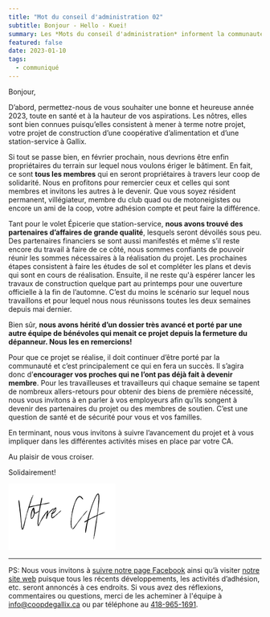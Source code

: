 ```yaml
---
title: "Mot du conseil d'administration 02"
subtitle: Bonjour - Hello - Kuei!
summary: Les *Mots du conseil d'administration* informent la communauté à propos des derniers avancements du projet, des détails, etc. Celui-ci se veut le deuxième billet décrit, entres autres, ce qui attend la Coop pour 2023.
featured: false
date: 2023-01-10
tags:
  - communiqué
---
```


Bonjour,

D’abord, permettez-nous de vous souhaiter une bonne et heureuse année 2023, toute en santé et à la hauteur de vos aspirations. Les nôtres, elles sont bien connues puisqu’elles consistent à mener à terme notre projet, votre projet de construction d’une coopérative d’alimentation et d’une station-service à Gallix.

Si tout se passe bien, en février prochain, nous devrions être enfin propriétaires du terrain sur lequel nous voulons ériger le bâtiment. En fait, ce sont **tous les membres** qui en seront propriétaires à travers leur coop de solidarité. Nous en profitons pour remercier ceux et celles qui sont membres et invitons les autres à le devenir. Que vous soyez résident permanent, villégiateur, membre du club quad ou de motoneigistes ou encore un ami de la coop, votre adhésion compte et peut faire la différence.

Tant pour le volet Épicerie que station-service, **nous avons trouvé des partenaires d’affaires de grande qualité**, lesquels seront dévoilés sous peu. Des partenaires financiers se sont aussi manifestés et même s’il reste encore du travail à faire de ce côté, nous sommes confiants de pouvoir réunir les sommes nécessaires à la réalisation du projet. Les prochaines étapes consistent à faire les études de sol et compléter les plans et devis qui sont en cours de réalisation. Ensuite, il ne reste qu'à espérer lancer les travaux de construction quelque part au printemps pour une ouverture officielle à la fin de l’automne. C’est du moins le scénario sur lequel nous travaillons et pour lequel nous nous réunissons toutes les deux semaines depuis mai dernier.

Bien sûr, **nous avons hérité d’un dossier très avancé et porté par une autre équipe de bénévoles qui menait ce projet depuis la fermeture du dépanneur. Nous les en remercions!**

Pour que ce projet se réalise, il doit continuer d’être porté par la communauté et c’est principalement ce qui en fera un succès. Il s’agira donc d’**encourager vos proches qui ne l’ont pas déjà fait à devenir membre**. Pour les travailleuses et travailleurs qui chaque semaine se tapent de nombreux allers-retours pour obtenir des biens de première nécessité, nous vous invitons à en parler à vos employeurs afin qu’ils songent à devenir des partenaires du projet ou des membres de soutien. C’est une question de santé et de sécurité pour vous et vos familles.

En terminant, nous vous invitons à suivre l’avancement du projet et à vous impliquer dans les différentes activités mises en place par votre CA.

Au plaisir de vous croiser.

Solidairement!

![Votre C.A.](/img/votre_ca.svg)


---


PS: Nous vous invitons à [suivre notre page Facebook](https://facebook.com/CoopdeGallix) ainsi qu’à visiter [notre site web](https://coopdegallix.ca/) puisque tous les récents développements, les activités d’adhésion, etc. seront annoncés à ces endroits. Si vous avez des réflexions, commentaires ou questions, merci de les acheminer à l'équipe à [info@coopdegallix.ca](mailto:info@coopdegallix.ca) ou par téléphone au [418-965-1691](tel:418-965-1691).
